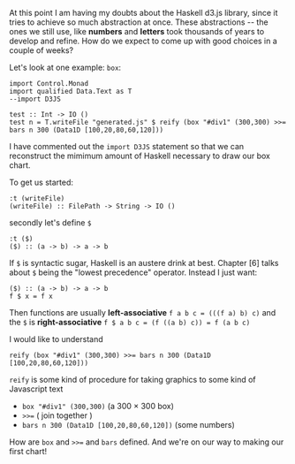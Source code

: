 At this point I am having my doubts about the Haskell d3.js library, since it tries to achieve so much abstraction at once.  These abstractions -- the ones we still use, like **numbers** and **letters** took thousands of years to develop and refine.  How do we expect to come up with good choices in a couple of weeks?  

Let's look at one example: `box`:

    import Control.Monad
    import qualified Data.Text as T
    --import D3JS
    
    test :: Int -> IO ()
    test n = T.writeFile "generated.js" $ reify (box "#div1" (300,300) >>= bars n 300 (Data1D [100,20,80,60,120]))

I have commented out the `import D3JS` statement so that we can reconstruct the mimimum amount of Haskell necessary to draw our box chart.

To get us started:

    :t (writeFile)
    (writeFile) :: FilePath -> String -> IO ()

secondly let's define `$`

    :t ($)
    ($) :: (a -> b) -> a -> b

If `$` is syntactic sugar, Haskell is an austere drink at best.  Chapter [6] talks about `$` being the "lowest precedence" operator.  Instead I just want:

    ($) :: (a -> b) -> a -> b  
    f $ x = f x  

Then functions are usually **left-associative** `f a b c = (((f a) b) c)` and the `$` is **right-associative** `f $ a b c = (f ((a b) c)) = f (a b c)`

I would like to understand 

    reify (box "#div1" (300,300) >>= bars n 300 (Data1D [100,20,80,60,120]))

`reify` is some  kind of procedure for taking graphics to some kind of Javascript text

* `box "#div1" (300,300)` (a 300 &times; 300 box)
* `>>=` ( join together )
* `bars n 300 (Data1D [100,20,80,60,120])` (some numbers)

How are `box` and `>>=` and `bars` defined.  And we're on our way to making our first chart!
